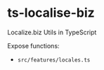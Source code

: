 # ts-localise-biz
Localize.biz Utils in TypeScript

Expose functions:
  - `src/features/locales.ts`
